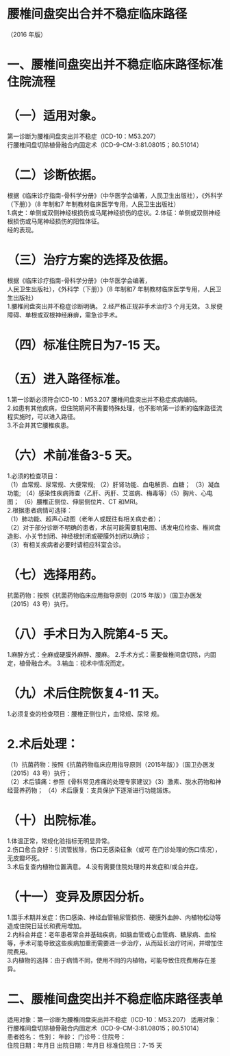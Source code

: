 # 腰椎间盘突出合并不稳症临床路径  
（2016 年版）  
# 一、腰椎间盘突出并不稳症临床路径标准住院流程  
# （一）适用对象。  
第一诊断为腰椎间盘突出并不稳症（ICD-10：M53.207）  
行腰椎间盘切除植骨融合内固定术（ICD-9-CM-3:81.08015；80.51014）  
# （二）诊断依据。  
根据《临床诊疗指南-骨科学分册》（中华医学会编著，人民卫生出版社），《外科学（下册）》（8 年制和7 年制教材临床医学专用，人民卫生出版社）  
1.病史：单侧或双侧神经根损伤或马尾神经损伤的症状。2.体征：单侧或双侧神经根损伤或马尾神经损伤的阳性体征。  
经的表现。  
# （三）治疗方案的选择及依据。  
根据《临床诊疗指南-骨科学分册》（中华医学会编著，  
人民卫生出版社），《外科学（下册）》（8 年制和7 年制教材临床医学专用，人民卫生出版社）  
1.腰椎间盘突出并不稳症诊断明确。   2.经严格正规非手术治疗3 个月无效。 3.尿便障碍、单根或双根神经麻痹，需急诊手术。  
# （四）标准住院日为7-15 天。  
# （五）进入路径标准。  
1.第一诊断必须符合ICD-10：M53.207 腰椎间盘突出并不稳症疾病编码。  
2.如患有其他疾病，但住院期间不需要特殊处理，也不影响第一诊断的临床路径流程实施时，可以进入路径。  
3.不合并其它腰椎疾患。  
# （六）术前准备3-5 天。  
1.必须的检查项目：  
（1）血常规、尿常规、大便常规; （2）肝肾功能、血电解质、血糖； （3）凝血功能; （4）感染性疾病筛查（乙肝、丙肝、艾滋病、梅毒等）（5）胸片、心电图； （6）腰椎正侧位、伸屈侧位片、CT 和MRI。  
2.根据患者病情可选择：  
（1）肺功能、超声心动图（老年人或既往有相关病史者）；  
（2）对于部分诊断不明确的患者，术前可能需要肌电图、诱发电位检查、椎间盘造影、小关节封闭、神经根封闭或硬膜外封闭以确诊；  
（3）有相关疾病者必要时请相应科室会诊。  
# （七）选择用药。  
抗菌药物：按照《抗菌药物临床应用指导原则（2015 年版）》（国卫办医发〔2015〕43 号）执行。  
# （八）手术日为入院第4-5 天。  
1.麻醉方式：全麻或硬膜外麻醉、腰麻。   2.手术方式：需要做椎间盘切除，内固定，植骨融合术。 3.输血：视术中情况而定。  
# （九）术后住院恢复4-11 天。  
1.必须复查的检查项目：腰椎正侧位片，血常规、尿常 规。  
# 2.术后处理：  
（1）抗菌药物：按照《抗菌药物临床应用指导原则（2015年版）》（国卫办医发〔2015〕43 号）执行；  
（2）术后镇痛：参照《骨科常见疼痛的处理专家建议》（3）激素、脱水药物和神经营养药物； （4）术后康复：支具保护下逐渐进行功能锻炼。  
# （十）出院标准。  
1.体温正常，常规化验指标无明显异常。  
2.伤口愈合良好：引流管拔除，伤口无感染征象（或可 在门诊处理的伤口情况），无皮瓣坏死。  
3.术后复查内植物位置满意。 4.没有需要住院处理的并发症和/或合并症。  
# （十一）变异及原因分析。  
1.围手术期并发症：伤口感染、神经血管输尿管损伤、硬膜外血肿、内植物松动等造成住院日延长和费用增加。  
2.内科合并症：老年患者常合并基础疾病，如脑血管或心血管病、糖尿病、血栓等，手术可能导致这些疾病加重而需要进一步治疗，从而延长治疗时间，并增加住院费用。  
3.内植物的选择：由于病情不同，使用不同的内植物，可能导致住院费用存在差异。  
# 二、腰椎间盘突出并不稳症临床路径表单  
适用对象：第一诊断为腰椎间盘突出并不稳症（ICD-10：M53.207） 适用对象：行腰椎间盘切除植骨融合内固定术（ICD-9-CM-3:81.08015；80.51014）  
患者姓名： 性别： 年龄： 门诊号：住院号：  
住院日期：年月日     出院日期：年月日  标准住院日：7-15 天  
